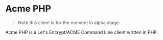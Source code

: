 Acme PHP
========

> Note this client is for the moment in alpha stage.

Acme PHP is a Let's Encrypt/ACME Command Line client written in PHP.
